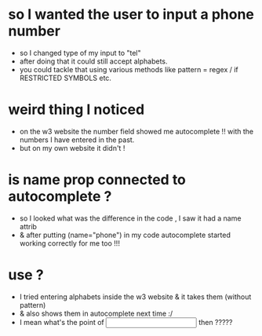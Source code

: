 # so I wanted the user to input a phone number
- so I changed type of my input to "tel"
- after doing that it could still accept alphabets.
- you could tackle that using various methods like pattern = regex / if RESTRICTED SYMBOLS etc.
# weird thing I noticed
- on the w3 website the number field showed me autocomplete !! with the numbers I have entered in the past.
- but on my own website it didn't !
# is name prop connected to autocomplete ?
- so I looked what was the difference in the code , I saw it had a name attrib
- & after putting (name="phone") in my code autocomplete started working correctly for me too !!!
# use ?
- I tried entering alphabets inside the w3 website & it takes them (without pattern) 
- & also shows them in autocomplete next time :/
- I mean what's the point of <input type="tel" name="phone" /> then ?????
